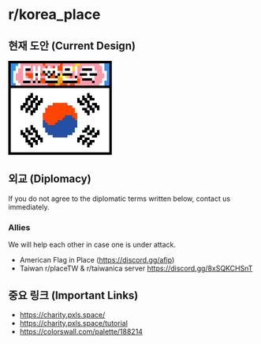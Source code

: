 # r/korea_place

## 현재 도안 (Current Design)

![Flag of Korea](media/flag_of_korea_large.png)

## 외교 (Diplomacy)

If you do not agree to the diplomatic terms written below, contact us immediately.

### Allies

We will help each other in case one is under attack.

- American Flag in Place (https://discord.gg/afip)
- Taiwan r/placeTW & r/taiwanica server https://discord.gg/8xSQKCHSnT

## 중요 링크 (Important Links)

- https://charity.pxls.space/
- https://charity.pxls.space/tutorial
- https://colorswall.com/palette/188214
